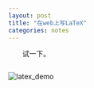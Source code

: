 ```yaml
---
layout: post
title: "在web上写LaTeX"
categories: notes
---
```


　　试一下。

  <img src="http://www.forkosh.com/mathtex.cgi?f(x)=\int_{-\infty}^xe^{-t^2}dt"
  alt="" border=0 align="middle">

![latex_demo](http://www.forkosh.com/mathtex.cgi?f(x)=\int_{-\infty}^xe^{-t^2}dt "demo")
